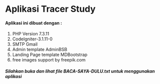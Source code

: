 # Aplikasi Tracer Study
#### Aplikasi ini dibuat dengan :
1. PHP Version 7.3.11
2. CodeIgniter-3.1.11-0
3. SMTP Gmail
4. Admin template AdminBSB
5. Landing Page template MDBootstrap
6. free images support by freepik.com
##### Silahkan buka dan lihat file BACA-SAYA-DULU.txt untuk menggunakan aplikasi
